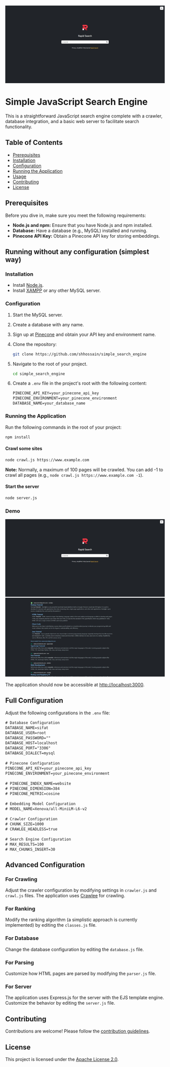 ![Search Engine](https://github.com/shhossain/simple_search_engine/blob/main/searchengine.jpg?raw=true)

# Simple JavaScript Search Engine

This is a straightforward JavaScript search engine complete with a crawler, database integration, and a basic web server to facilitate search functionality.

## Table of Contents

- [Prerequisites](#prerequisites)
- [Installation](#installation)
- [Configuration](#configuration)
- [Running the Application](#running-the-application)
- [Usage](#usage)
- [Contributing](#contributing)
- [License](#license)

## Prerequisites

Before you dive in, make sure you meet the following requirements:

- **Node.js and npm:** Ensure that you have Node.js and npm installed.
- **Database:** Have a database (e.g., MySQL) installed and running.
- **Pinecone API Key:** Obtain a Pinecone API key for storing embeddings.

## Running without any configuration (simplest way)

### Installation

- Install [Node.js](https://nodejs.org/en/download/).
- Install [XAMPP](https://www.apachefriends.org/download.html) or any other MySQL server.

### Configuration

1. Start the MySQL server.
2. Create a database with any name.
3. Sign up at [Pinecone](https://www.pinecone.io/) and obtain your API key and environment name.
4. Clone the repository:

   ```bash
   git clone https://github.com/shhossain/simple_search_engine
   ```

5. Navigate to the root of your project.

   ```bash
   cd simple_search_engine
   ```

6. Create a `.env` file in the project's root with the following content:

   ```dotenv
   PINECONE_API_KEY=your_pinecone_api_key
   PINECONE_ENVIRONMENT=your_pinecone_environment
   DATABASE_NAME=your_database_name
   ```

### Running the Application

Run the following commands in the root of your project:

```bash
npm install
```

#### Crawl some sites

```bash
node crawl.js https://www.example.com
```

**Note:** Normally, a maximum of 100 pages will be crawled. You can add -1 to crawl all pages (e.g., `node crawl.js https://www.example.com -1`).

#### Start the server

```bash
node server.js
```
### Demo

![Search Engine](https://github.com/shhossain/simple_search_engine/blob/main/searchengine.jpg?raw=true)
![Search Results](https://github.com/shhossain/simple_search_engine/blob/main/searchengine_results.jpg?raw=true)

The application should now be accessible at [http://localhost:3000](http://localhost:3000).

## Full Configuration

Adjust the following configurations in the `.env` file:

```dotenv
# Database Configuration
DATABASE_NAME=sifat
DATABASE_USER=root
DATABASE_PASSWORD=""
DATABASE_HOST=localhost
DATABASE_PORT="3306"
DATABASE_DIALECT=mysql

# Pinecone Configuration
PINECONE_API_KEY=your_pinecone_api_key
PINECONE_ENVIRONMENT=your_pinecone_environment

# PINECONE_INDEX_NAME=website
# PINECONE_DIMENSION=384
# PINECONE_METRIC=cosine

# Embedding Model Configuration
# MODEL_NAME=Xenova/all-MiniLM-L6-v2

# Crawler Configuration
# CHUNK_SIZE=1000
# CRAWLEE_HEADLESS=true

# Search Engine Configuration
# MAX_RESULTS=100
# MAX_CHUNKS_INSERT=30
```

## Advanced Configuration

### For Crawling

Adjust the crawler configuration by modifying settings in `crawler.js` and `crawl.js` files. The application uses [Crawlee](https://crawlee.dev/) for crawling.

### For Ranking

Modify the ranking algorithm (a simplistic approach is currently implemented) by editing the `classes.js` file.

### For Database

Change the database configuration by editing the `database.js` file.

### For Parsing

Customize how HTML pages are parsed by modifying the `parser.js` file.

### For Server

The application uses Express.js for the server with the EJS template engine. Customize the behavior by editing the `server.js` file.

## Contributing

Contributions are welcome! Please follow the [contribution guidelines](CONTRIBUTING.md).

## License

This project is licensed under the [Apache License 2.0](LICENSE).
